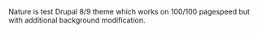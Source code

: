 Nature is test Drupal 8/9 theme which works on 100/100 pagespeed but with additional background modification.
